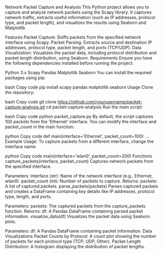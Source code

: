 Network Packet Capture and Analysis
This Python project allows you to capture and analyze network packets using the Scapy library. It captures network traffic, extracts useful information (such as IP addresses, protocol type, and packet length), and visualizes the results using Seaborn and Matplotlib.

Features
Packet Capture: Sniffs packets from the specified network interface using Scapy.
Packet Parsing: Extracts source and destination IP addresses, protocol type, packet length, and ports (TCP/UDP).
Data Visualization: Visualizes the packet data, including protocol distribution and packet length distribution, using Seaborn.
Requirements
Ensure you have the following dependencies installed before running the project:

Python 3.x
Scapy
Pandas
Matplotlib
Seaborn
You can install the required packages using pip:

bash
Copy code
pip install scapy pandas matplotlib seaborn
Usage
Clone the repository:

bash
Copy code
git clone https://github.com/yourusername/packet-capture-analysis.git
cd packet-capture-analysis
Run the main script:

bash
Copy code
python packet_capture.py
By default, the script captures 100 packets from the 'Ethernet' interface. You can modify the interface and packet_count in the main function:

python
Copy code
def main(interface='Ethernet', packet_count=100):
    ...
Example Usage:
To capture packets from a different interface, change the interface name:

python
Copy code
main(interface='wlan0', packet_count=200)
Functions
capture_packets(interface, packet_count)
Captures network packets from the specified interface.

Parameters:
interface (str): Name of the network interface (e.g., Ethernet, wlan0).
packet_count (int): Number of packets to capture.
Returns:
packets: A list of captured packets.
parse_packets(packets)
Parses captured packets and creates a DataFrame containing key details like IP addresses, protocol type, length, and ports.

Parameters:
packets: The captured packets from the capture_packets function.
Returns:
df: A Pandas DataFrame containing parsed packet information.
visualize_data(df)
Visualizes the packet data using Seaborn plots.

Parameters:
df: A Pandas DataFrame containing packet information.
Data Visualizations
Packet Counts by Protocol: A count plot showing the number of packets for each protocol type (TCP, UDP, Other).
Packet Length Distribution: A histogram displaying the distribution of packet lengths.
